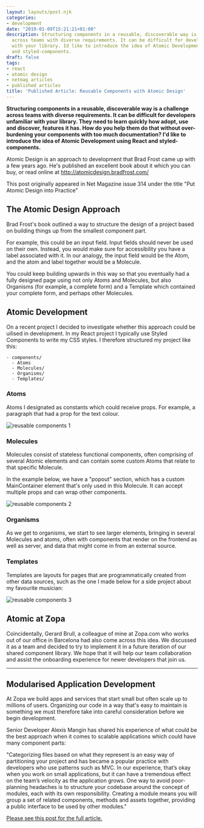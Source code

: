 ```yaml
---
layout: layouts/post.njk
categories:
- development
date: "2019-01-09T15:21:21+01:00"
description: Structuring components in a reusable, discoverable way is a challenge
  across teams with diverse requirements. It can be difficult for developers unfamiliar
  with your library. Id like to introduce the idea of Atomic Development using React
  and styled-components.
draft: false
tags:
- react
- atomic design
- netmag articles
- published articles
title: 'Published Article: Reusable Components with Atomic Design'
---
```

**Structuring components in a reusable, discoverable way is a challenge across teams with diverse requirements. It can be difficult for developers unfamiliar with your library. They need to learn quickly how adopt, use and discover, features it has. How do you help them do that without over-burdening your components with too much documentation? I'd like to introduce the idea of Atomic Development using React and styled-components.**

Atomic Design is an approach to development that Brad Frost came up with a few years ago. He's published an excellent book about it which you can buy, or read online at http://atomicdesign.bradfrost.com/

This post originally appeared in Net Magazine issue 314 under the title "Put Atomic Design into Practice"

## The Atomic Design Approach

Brad Frost's book outlined a way to structure the design of a project based on building things up from the smallest component part.

For example, this could be an input field. Input fields should never be used on their own. Instead, you would make sure for accessibility you have a label associated with it. In our analogy, the input field would be the Atom, and the atom and label together would be a Molecule.

You could keep building upwards in this way so that you eventually had a fully designed page using not only Atoms and Molecules, but also Organisms (for example, a complete form) and a Template which contained your complete form, and perhaps other Molecules.

## Atomic Development

On a recent project I decided to investigate whether this approach could be uilised in development. In my React project I typically use Styled Components to write my CSS styles. I therefore structured my project like this:

```
- components/
  - Atoms
  - Molecules/
  - Organisms/
  - Templates/
```

### Atoms

Atoms I designated as constants which could receive props. For example, a paragraph that had a prop for the text colour.

![reusable components 1](/images/reusable-components-react-1.png)

### Molecules

Molecules consist of stateless functional components, often comprising of several Atomic elements and can contain some custom Atoms that relate to that specific Molecule.

In the example below, we have a "popout" section, which has a custom MainContainer element that's only used in this Molecule. It can accept multiple props and can wrap other components.

![reusable components 2](/images/reusable-components-react-2.png)


### Organisms

As we get to organisms, we start to see larger elements, bringing in several Molecules and atoms, often with components that render on the frontend as well as server, and data that might come in from an external source.


### Templates

Templates are layouts for pages that are programmatically created from other data sources, such as the one I made below for a side project about my favourite musician:

![reusable components 3](/images/reusable-components-react-3.png)
## Atomic at Zopa

Coincidentally, Gerard Brull, a colleague of mine at Zopa.com who works out of our office in Barcelona had also come across this idea. We discussed it as a team and decided to try to implement it in a future iteration of our shared component library.
We hope that it will help our team collaboration and assist the onboarding experience for newer developers that join us.

---
## Modularised Application Development

At Zopa we build apps and services that start small but often scale up to millions of users. Organizing our code in a way that's easy to maintain is something we must therefore take into careful consideration before we begin development.

Senior Developer Alexis Mangin has shared his experience of what could be the best approach when it comes to scalable applications which could have many component parts:

"Categorizing files based on what they represent is an easy way of partitioning your project and has became a popular practice with developers who use patterns such as MVC. In our experience, that’s okay when you work on small applications, but it can have a tremendous effect on the team’s velocity as the application grows. One way to avoid poor-planning headaches is to structure your codebase around the concept of modules, each with its own responsibility. Creating a module means you will group a set of related components, methods and assets together, providing a public interface to be used by other modules."

[Please see this post for the full article.](https://medium.com/@alexmngn/why-react-developers-should-modularize-their-applications-d26d381854c1)

